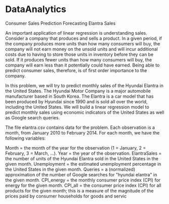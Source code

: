 # DataAnalytics
Consumer Sales Prediction
Forecasting Elantra Sales

An important application of linear regression is understanding sales. Consider a company that produces and sells a product. In a given period, if the company produces more units than how many consumers will buy, the company will not earn money on the unsold units and will incur additional costs due to having to store those units in inventory before they can be sold. If it produces fewer units than how many consumers will buy, the company will earn less than it potentially could have earned. Being able to predict consumer sales, therefore, is of first order importance to the company.

In this problem, we will try to predict monthly sales of the Hyundai Elantra in the United States. The Hyundai Motor Company is a major automobile manufacturer based in South Korea. The Elantra is a car model that has been produced by Hyundai since 1990 and is sold all over the world, including the United States. We will build a linear regression model to predict monthly sales using economic indicators of the United States as well as Google search queries.

The file elantra.csv contains data for the problem. Each observation is a month, from January 2010 to February 2014. For each month, we have the following variables:

Month = the month of the year for the observation (1 = January, 2 = February, 3 = March, ...).
Year = the year of the observation.
ElantraSales = the number of units of the Hyundai Elantra sold in the United States in the given month.
Unemployment = the estimated unemployment percentage in the United States in the given month.
Queries = a (normalized) approximation of the number of Google searches for "hyundai elantra" in the given month.
CPI_energy = the monthly consumer price index (CPI) for energy for the given month.
CPI_all = the consumer price index (CPI) for all products for the given month; this is a measure of the magnitude of the prices paid by consumer households for goods and servic
